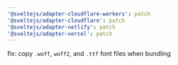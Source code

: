 ```yaml
---
'@sveltejs/adapter-cloudflare-workers': patch
'@sveltejs/adapter-cloudflare': patch
'@sveltejs/adapter-netlify': patch
'@sveltejs/adapter-vercel': patch
---
```


fix: copy `.woff`, `woff2`, and `.ttf` font files when bundling
